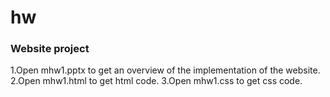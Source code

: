 # hw
### Website project
1.Open mhw1.pptx to get an overview of the implementation of the website.
2.Open mhw1.html to get html code.
3.Open mhw1.css to get css code.
